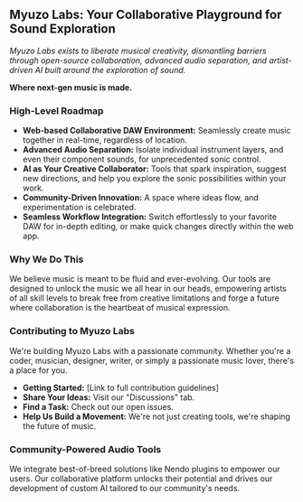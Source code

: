 ## Myuzo Labs: Your Collaborative Playground for Sound Exploration


*Myuzo Labs exists to liberate musical creativity, dismantling barriers through open-source collaboration, advanced audio separation, and artist-driven AI built around the exploration of sound.*

**Where next-gen music is made.**

### High-Level Roadmap

* **Web-based Collaborative DAW Environment:** Seamlessly create music together in real-time, regardless of location.
* **Advanced Audio Separation:** Isolate individual instrument layers, and even their component sounds, for unprecedented sonic control.
* **AI as Your Creative Collaborator:** Tools that spark inspiration, suggest new directions, and help you explore the sonic possibilities within your work. 
* **Community-Driven Innovation:** A space where ideas flow, and experimentation is celebrated.
* **Seamless Workflow Integration:** Switch effortlessly to your favorite DAW for in-depth editing, or make quick changes directly within the web app. 

### Why We Do This

We believe music is meant to be fluid and ever-evolving.  Our tools are designed to unlock the music we all hear in our heads, empowering artists of all skill levels to break free from creative limitations and forge a future where collaboration is the heartbeat of musical expression.

### Contributing to Myuzo Labs

We're building Myuzo Labs with a passionate community.  Whether you're a coder, musician, designer, writer, or simply a passionate music lover, there's a place for you.

* **Getting Started:** [Link to full contribution guidelines]
* **Share Your Ideas:** Visit our "Discussions" tab.
* **Find a Task:** Check out our open issues.  
* **Help Us Build a Movement:** We're not just creating tools, we're shaping the future of music. 

### Community-Powered Audio Tools

We integrate best-of-breed solutions like Nendo plugins to empower our users.  Our collaborative platform unlocks their potential and drives our development of custom AI tailored to our community's needs. 
